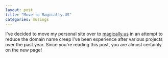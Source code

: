 ```yaml
---
layout: post
title: "Move to Magically.US"
categories: musings
---
```

I've decided to move my personal site over to [magically.us](http://magically.us) in an attempt to reduce the domain name creep I've been experience after various projects over the past year.  Since you're reading this post, you are almost certainly on the new page!

